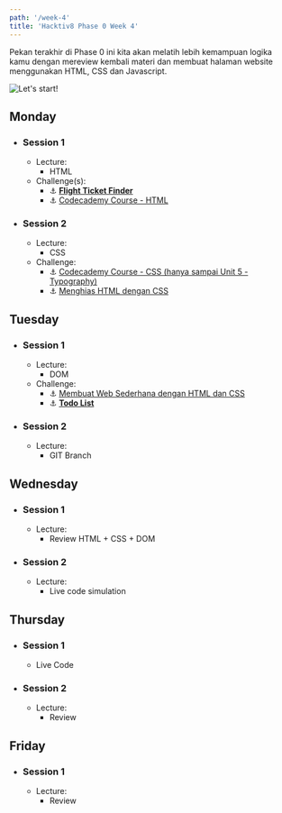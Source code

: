 ```yaml
---
path: '/week-4'
title: 'Hacktiv8 Phase 0 Week 4'
---
```


Pekan terakhir di Phase 0 ini kita akan melatih lebih kemampuan logika kamu dengan
mereview kembali materi dan membuat halaman website menggunakan HTML, CSS dan Javascript.

![Let's start!](/assets/start.png)

## Monday

- ### Session 1
  - Lecture:
      - HTML
  - Challenge(s):
      - :anchor: [**Flight Ticket Finder**](/week-4/challenges/anchor-flight-ticket-finder)
      - :anchor: [Codecademy Course - HTML](https://www.codecademy.com/learn/learn-html)

- ### Session 2
  - Lecture:
      - CSS
  - Challenge:
      - :anchor: [Codecademy Course - CSS (hanya sampai Unit 5 - Typography)](https://www.codecademy.com/learn/learn-css)
      - :anchor: [Menghias HTML dengan CSS](/week-4/challenges/anchor-css-selector-and-styling)

## Tuesday

- ### Session 1
  - Lecture:
      - DOM
  - Challenge:
      - :anchor: [Membuat Web Sederhana dengan HTML dan CSS](/week-4/challenges/anchor-web-sederhana)
      - :anchor: [**Todo List**](/week-4/challenges/anchor-todo-list)
- ### Session 2
  - Lecture:
      - GIT Branch

## Wednesday

- ### Session 1
  - Lecture:
      - Review HTML + CSS + DOM
- ### Session 2
  - Lecture:
      - Live code simulation

## Thursday

- ### Session 1
    - Live Code

- ### Session 2
  - Lecture:
      - Review

## Friday

- ### Session 1
  - Lecture:
      - Review
